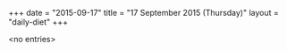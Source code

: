 +++
date = "2015-09-17"
title = "17 September 2015 (Thursday)"
layout = "daily-diet"
+++


\<no entries\>
